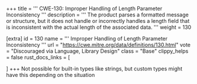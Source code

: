 +++
title = '''
CWE-130: Improper Handling of Length Parameter Inconsistency
'''
description	= '''
The product parses a formatted message or structure, but it does not handle or incorrectly handles a length field that is inconsistent with the actual length of the associated data.
'''
weight = 130

[extra]
id = 130
name = '''
Improper Handling of Length Parameter Inconsistency
'''
url = "https://cwe.mitre.org/data/definitions/130.html"
vote = "Discouraged via Language, Library Design"
class = "Base"
clippy_helps = false
rust_docs_links = [

]
+++
Not possible for built-in types like strings, but custom types might have this depending on the situation

